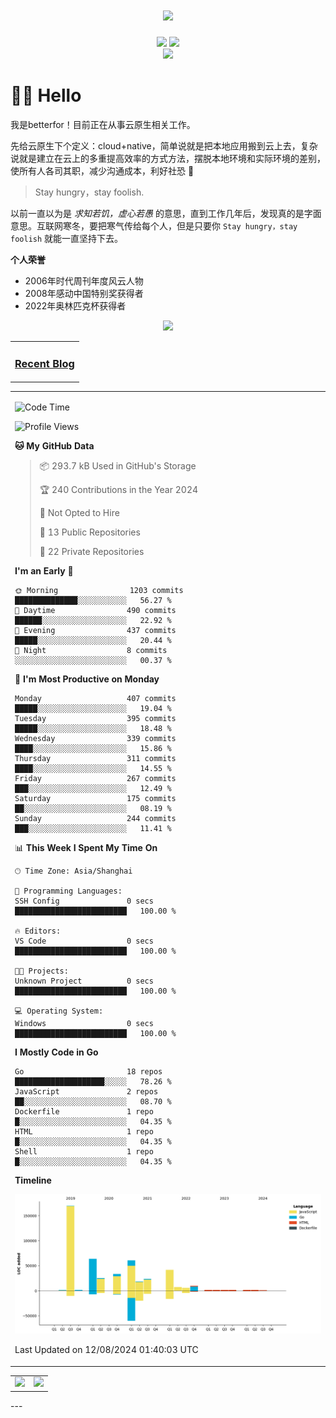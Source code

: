 <!-- 动态打字效果 -->

<h1 align="center">
  <a href="betterfor.github.io">
    <img src="https://readme-typing-svg.herokuapp.com?font=Fira+Code&size=17&pause=1000&center=true&width=500&lines=Make+clean+code+fast%2C+not+make+fast+code+clean" />
  </a>
</h1>

<!-- 个人资料徽章 -->
<div align="center">
  <a href="https://betterfor.github.io"><img src="https://img.shields.io/badge/github-github%E5%8D%9A%E5%AE%A2-green"></a>
  <!-- 访客统计 -->
  <img src="https://visitor-badge.glitch.me/badge?page_id=tioil&left_color=green&right_color=red">
</div>

<!-- 贪吃蛇贡献图 -->
<div align="center">
  <img src="https://cdn.jsdelivr.net/gh/betterfor/betterfor@main/contribution-snake/github-contribution-grid-snake.svg" />
</div>

# 🙋‍♂️ Hello

我是betterfor！目前正在从事云原生相关工作。

先给云原生下个定义：cloud+native，简单说就是把本地应用搬到云上去，复杂说就是建立在云上的多重提高效率的方式方法，摆脱本地环境和实际环境的差别，使所有人各司其职，减少沟通成本，利好社恐 🐶

> Stay hungry，stay foolish.

以前一直以为是 *求知若饥，虚心若愚* 的意思，直到工作几年后，发现真的是字面意思。互联网寒冬，要把寒气传给每个人，但是只要你 `Stay hungry，stay foolish` 就能一直坚持下去。

**个人荣誉**

- 2006年时代周刊年度风云人物
- 2008年感动中国特别奖获得者
- 2022年奥林匹克杯获得者

<!-- profile-3d-contrib -->
<div align="center"><img src="https://cdn.jsdelivr.net/gh/betterfor/betterfor@main/profile-3d-contrib/profile-season-animate.svg" /></div>

<!-- 博客动态 -->
<table align="center">
<tr>
<td valign="top">
  
### <a href="https://betterfor.github.io/" target="_blank">Recent Blog</a>
  
<!-- START_SECTION:blog -->

<!-- END_SECTION:blog -->
</td>  
 
</tr>    
</table>

<!-- wakatime统计 -->
<table algin="center">
<tr>
<td>
  
<!--START_SECTION:waka-->
![Code Time](http://img.shields.io/badge/Code%20Time-67%20hrs%2054%20mins-blue)

![Profile Views](http://img.shields.io/badge/Profile%20Views-1-blue)

**🐱 My GitHub Data** 

> 📦 293.7 kB Used in GitHub's Storage 
 > 
> 🏆 240 Contributions in the Year 2024
 > 
> 🚫 Not Opted to Hire
 > 
> 📜 13 Public Repositories 
 > 
> 🔑 22 Private Repositories 
 > 
**I'm an Early 🐤** 

```text
🌞 Morning                1203 commits        ██████████████░░░░░░░░░░░   56.27 % 
🌆 Daytime                490 commits         ██████░░░░░░░░░░░░░░░░░░░   22.92 % 
🌃 Evening                437 commits         █████░░░░░░░░░░░░░░░░░░░░   20.44 % 
🌙 Night                  8 commits           ░░░░░░░░░░░░░░░░░░░░░░░░░   00.37 % 
```
📅 **I'm Most Productive on Monday** 

```text
Monday                   407 commits         █████░░░░░░░░░░░░░░░░░░░░   19.04 % 
Tuesday                  395 commits         █████░░░░░░░░░░░░░░░░░░░░   18.48 % 
Wednesday                339 commits         ████░░░░░░░░░░░░░░░░░░░░░   15.86 % 
Thursday                 311 commits         ████░░░░░░░░░░░░░░░░░░░░░   14.55 % 
Friday                   267 commits         ███░░░░░░░░░░░░░░░░░░░░░░   12.49 % 
Saturday                 175 commits         ██░░░░░░░░░░░░░░░░░░░░░░░   08.19 % 
Sunday                   244 commits         ███░░░░░░░░░░░░░░░░░░░░░░   11.41 % 
```


📊 **This Week I Spent My Time On** 

```text
🕑︎ Time Zone: Asia/Shanghai

💬 Programming Languages: 
SSH Config               0 secs              █████████████████████████   100.00 % 

🔥 Editors: 
VS Code                  0 secs              █████████████████████████   100.00 % 

🐱‍💻 Projects: 
Unknown Project          0 secs              █████████████████████████   100.00 % 

💻 Operating System: 
Windows                  0 secs              █████████████████████████   100.00 % 
```

**I Mostly Code in Go** 

```text
Go                       18 repos            ████████████████████░░░░░   78.26 % 
JavaScript               2 repos             ██░░░░░░░░░░░░░░░░░░░░░░░   08.70 % 
Dockerfile               1 repo              █░░░░░░░░░░░░░░░░░░░░░░░░   04.35 % 
HTML                     1 repo              █░░░░░░░░░░░░░░░░░░░░░░░░   04.35 % 
Shell                    1 repo              █░░░░░░░░░░░░░░░░░░░░░░░░   04.35 % 
```



**Timeline**

![Lines of Code chart](https://raw.githubusercontent.com/betterfor/betterfor/main/assets/bar_graph.png)


 Last Updated on 12/08/2024 01:40:03 UTC
<!--END_SECTION:waka-->  
  
</td>  
</tr>  

<!-- Github Activity Graph -->  
<table>  
<tr>
  <td>
    <img src="https://wakatime.com/share/@b09b33c6-90b3-41ec-816d-f7ec19b0a0a6/44bdf4b2-83fe-44cf-b813-e2e569fbdb92.png" width="500" />
  </td>  

  <td>
    <img src="https://wakatime.com/share/@b09b33c6-90b3-41ec-816d-f7ec19b0a0a6/5b71be04-a4f0-405c-b5c9-af6ebde96a65.png" width="500" />
  </td>
</tr>  
</table>  
---
  
